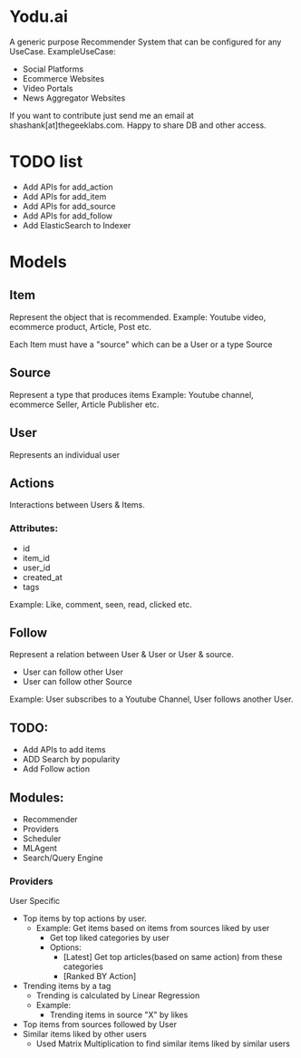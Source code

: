 # Yodu.ai

A generic purpose Recommender System that can be configured for any UseCase.
ExampleUseCase:
- Social Platforms
- Ecommerce Websites
- Video Portals
- News Aggregator Websites

If you want to contribute just send me an email at shashank[at]thegeeklabs.com. Happy to share DB and other access.

# TODO list
- Add APIs for add_action
- Add APIs for add_item
- Add APIs for add_source
- Add APIs for add_follow
- Add ElasticSearch to Indexer

# Models

## Item
Represent the object that is recommended.
Example: Youtube video, ecommerce product, Article, Post etc.

Each Item must have a "source" which can be a User or a type Source

## Source
Represent a type that produces items
Example: Youtube channel, ecommerce Seller, Article Publisher etc.
 
## User
Represents an individual user

## Actions
Interactions between Users & Items.

### Attributes:

- id
- item_id
- user_id
- created_at
- tags

Example: Like, comment, seen, read, clicked etc.

## Follow
Represent a relation between User & User or User & source.

- User can follow other User
- User can follow other Source

Example: User subscribes to a Youtube Channel, User follows another User.
    

## TODO:
- Add APIs to add items
- ADD Search by popularity
- Add Follow action

## Modules:

- Recommender
- Providers
- Scheduler
- MLAgent
- Search/Query Engine

### Providers
User Specific
- Top items by top actions by user.
    - Example: Get items based on items from sources liked by user
      - Get top liked categories by user
      - Options:
        - [Latest] Get top articles(based on same action) from these categories
        - [Ranked BY Action] 
- Trending items by a tag
  - Trending is calculated by Linear Regression
  - Example:
    - Trending items in source "X" by likes
- Top items from sources followed by User
- Similar items liked by other users
  - Used Matrix Multiplication to find similar items liked by similar users

